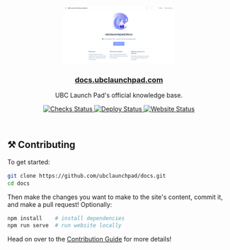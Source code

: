 <p align="center">
  <a href="https://docs.ubclaunchpad.com">
    <img src="./assets/homepage.png" width="50%" alt="homepage"/>
  </a>
</p>

<h3 align="center">
  <a href="https://docs.ubclaunchpad.com">docs.ubclaunchpad.com</a>
</h3>

<p align="center">
  UBC Launch Pad's official knowledge base.
</p>

<p align="center">
  <a href="https://github.com/ubclaunchpad/docs/actions?workflow=Checks">
    <img src="https://github.com/ubclaunchpad/docs/workflows/Checks/badge.svg"
      alt="Checks Status" />
  </a>
  <a href="https://app.netlify.com/sites/ubclaunchpad-docs/deploys">
    <img src="https://api.netlify.com/api/v1/badges/54de0b2a-89ee-4432-9f90-51bf0ef53b4f/deploy-status"
      alt="Deploy Status" />
  </a>
  <a href="https://docs.ubclaunchpad.com">
    <img src="https://img.shields.io/website/https/docs.ubclaunchpad.com.svg"
      alt="Website Status"/>
  </a>
</p>

<br />

<!-- markdownlint-disable -->

## ⚒️ Contributing

To get started:

```sh
git clone https://github.com/ubclaunchpad/docs.git
cd docs
```

Then make the changes you want to make to the site's content, commit it, and make a pull request! Optionally:

```sh
npm install    # install dependencies
npm run serve  # run website locally
```

Head on over to the [Contribution Guide](./CONTRIBUTING.md) for more details!
